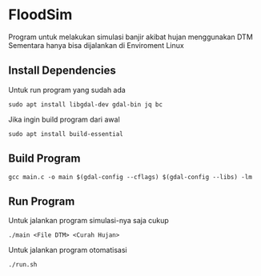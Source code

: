 # FloodSim
Program untuk melakukan simulasi banjir akibat hujan menggunakan DTM
Sementara hanya bisa dijalankan di Enviroment Linux

## Install Dependencies
Untuk run program yang sudah ada
```
sudo apt install libgdal-dev gdal-bin jq bc
```
Jika ingin build program dari awal
```
sudo apt install build-essential
```

## Build Program
```
gcc main.c -o main $(gdal-config --cflags) $(gdal-config --libs) -lm
```

## Run Program
Untuk jalankan program simulasi-nya saja cukup 
```
./main <File DTM> <Curah Hujan>
```

Untuk jalankan program otomatisasi 
```
./run.sh
```



